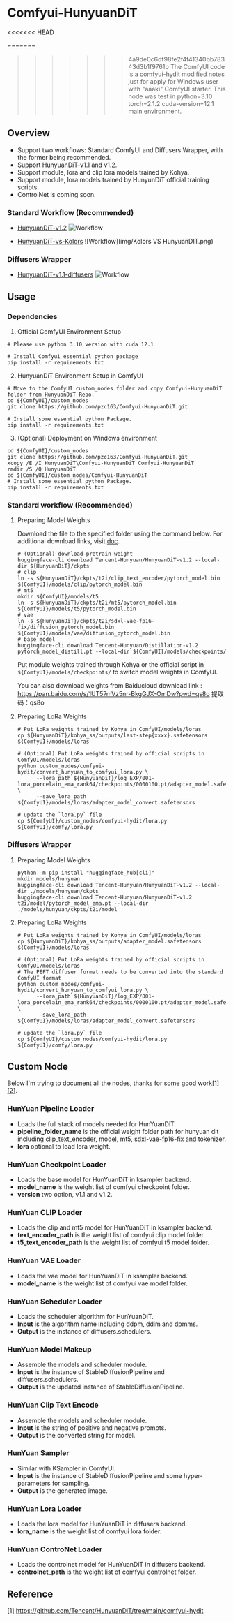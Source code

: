 # Comfyui-HunyuanDiT
<<<<<<< HEAD

=======
>>>>>>> 4a9de0c6df98fe2f4f41340bb78343d3b1f9761b
The ComfyUI code is a comfyui-hydit modified notes just for apply for Windows user with "aaaki" ComfyUI starter.
This node was test in python=3.10 torch=2.1.2 cuda-version=12.1 main environment.


## Overview
- Support two workflows: Standard ComfyUI and Diffusers Wrapper, with the former being recommended.
- Support HunyuanDiT-v1.1 and v1.2.
- Support module, lora and clip lora models trained by Kohya.
- Support module, lora models trained by HunyunDiT official training scripts.
- ControlNet is coming soon.

### Standard Workflow (Recommended)
- [HunyuanDiT-v1.2](workflow/workflow_v1.2_lora.json)
![Workflow](img/workflow_v1.2_lora.png)

- [HunyuanDiT-vs-Kolors](workflow/HunyuanDIT_VS_Kolors.json)
![Workflow](img/Kolors VS HunyuanDIT.png)

### Diffusers Wrapper
- [HunyuanDiT-v1.1-diffusers](workflow/workflow_lora_controlnet.json)
![Workflow](img/workflow_lora_controlnet.png)


## Usage
### Dependencies

1. Official ComfyUI Environment Setup
```shell
# Please use python 3.10 version with cuda 12.1

# Install Comfyui essential python package
pip install -r requirements.txt
```
2. HunyuanDiT Environment Setup in ComfyUI
```shell
# Move to the ComfyUI custom_nodes folder and copy Comfyui-HunyuanDiT folder from HunyuanDiT Repo.
cd ${ComfyUI}/custom_nodes
git clone https://github.com/pzc163/Comfyui-HunyuanDiT.git

# Install some essential python Package.
pip install -r requirements.txt
```

3. (Optional) Deployment on Windows environment
```shell
cd ${ComfyUI}/custom_nodes
git clone https://github.com/pzc163/Comfyui-HunyuanDiT.git
xcopy /E /I HunyuanDiT\Comfyui-HunyuanDiT Comfyui-HunyuanDiT
rmdir /S /Q HunyuanDiT
cd ${ComfyUI}/custom_nodes/Comfyui-HunyuanDiT
# Install some essential python Package.
pip install -r requirements.txt
```


### Standard workflow (Recommended)

1. Preparing Model Weights 

    Download the file to the specified folder using the command below. For additional download links, visit [doc](https://github.com/Tencent/HunyuanDiT?tab=readme-ov-file#-download-pretrained-models). 
    ```shell
    # (Optional) download pretrain-weight
    huggingface-cli download Tencent-Hunyuan/HunyuanDiT-v1.2 --local-dir ${HunyuanDiT}/ckpts
    # clip
    ln -s ${HunyuanDiT}/ckpts/t2i/clip_text_encoder/pytorch_model.bin ${ComfyUI}/models/clip/pytorch_model.bin
    # mt5
    mkdir ${ComfyUI}/models/t5
    ln -s ${HunyuanDiT}/ckpts/t2i/mt5/pytorch_model.bin ${ComfyUI}/models/t5/pytorch_model.bin
    # vae
    ln -s ${HunyuanDiT}/ckpts/t2i/sdxl-vae-fp16-fix/diffusion_pytorch_model.bin ${ComfyUI}/models/vae/diffusion_pytorch_model.bin
    # base model
    huggingface-cli download Tencent-Hunyuan/Distillation-v1.2 pytorch_model_distill.pt --local-dir ${ComfyUI}/models/checkpoints/
    ```
    Put module weights trained through Kohya or the official script in `${ComfyUI}/models/checkpoints/` to switch model weights in ComfyUI.

    You can also download weights from Baiducloud download link : https://pan.baidu.com/s/1UT57mVz5nr-BkgGJX-OmDw?pwd=qs8o 
    提取码：qs8o 

2. Preparing LoRa Weights

    ```shell
    # Put LoRa weights trained by Kohya in ComfyUI/models/loras
    cp ${HunyuanDiT}/kohya_ss/outputs/last-step{xxxx}.safetensors ${ComfyUI}/models/loras
    
    # (Optional) Put LoRa weights trained by official scripts in ComfyUI/models/loras
    python custom_nodes/comfyui-hydit/convert_hunyuan_to_comfyui_lora.py \
          --lora_path ${HunyuanDiT}/log_EXP/001-lora_porcelain_ema_rank64/checkpoints/0000100.pt/adapter_model.safetensors \
          --save_lora_path ${ComfyUI}/models/loras/adapter_model_convert.safetensors
    
    # update the `lora.py` file
    cp ${ComfyUI}/custom_nodes/comfyui-hydit/lora.py ${ComfyUI}/comfy/lora.py
    ```

### Diffusers Wrapper
1. Preparing Model Weights

    ```shell
    python -m pip install "huggingface_hub[cli]"
    mkdir models/hunyuan
    huggingface-cli download Tencent-Hunyuan/HunyuanDiT-v1.2 --local-dir ./models/hunyuan/ckpts
    huggingface-cli download Tencent-Hunyuan/HunyuanDiT-v1.2 t2i/model/pytorch_model_ema.pt --local-dir ./models/hunyuan/ckpts/t2i/model
    ```

2. Preparing LoRa Weights

    ```shell
    # Put LoRa weights trained by Kohya in ComfyUI/models/loras
    cp ${HunyuanDiT}/kohya_ss/outputs/adapter_model.safetensors ${ComfyUI}/models/loras
    
    # (Optional) Put LoRa weights trained by official scripts in ComfyUI/models/loras
    # The PEFT diffuser format needs to be converted into the standard ComfyUI format
    python custom_nodes/comfyui-hydit/convert_hunyuan_to_comfyui_lora.py \
          --lora_path ${HunyuanDiT}/log_EXP/001-lora_porcelain_ema_rank64/checkpoints/0000100.pt/adapter_model.safetensors \
          --save_lora_path ${ComfyUI}/models/loras/adapter_model_convert.safetensors
    
    # update the `lora.py` file
    cp ${ComfyUI}/custom_nodes/comfyui-hydit/lora.py ${ComfyUI}/comfy/lora.py
    ```

## Custom Node
Below I'm trying to document all the nodes, thanks for some good work[[1]](#1)[[2]](#2).
### HunYuan Pipeline Loader
- Loads the full stack of models needed for HunYuanDiT.  
- **pipeline_folder_name** is the official weight folder path for hunyuan dit including clip_text_encoder, model, mt5, sdxl-vae-fp16-fix and tokenizer.
- **lora** optional to load lora weight.

### HunYuan Checkpoint Loader
- Loads the base model for HunYuanDiT in ksampler backend.  
- **model_name** is the weight list of comfyui checkpoint folder.
- **version** two option, v1.1 and v1.2.


### HunYuan CLIP Loader
- Loads the clip and mt5 model for HunYuanDiT in ksampler backend.  
- **text_encoder_path** is the weight list of comfyui clip model folder.
- **t5_text_encoder_path** is the weight list of comfyui t5 model folder.

### HunYuan VAE Loader
- Loads the vae model for HunYuanDiT in ksampler backend.  
- **model_name** is the weight list of comfyui vae model folder.

### HunYuan Scheduler Loader
- Loads the scheduler algorithm for HunYuanDiT.  
- **Input** is the algorithm name including ddpm, ddim and dpmms.
- **Output** is the instance of diffusers.schedulers.

### HunYuan Model Makeup
- Assemble the models and scheduler module.  
- **Input** is the instance of StableDiffusionPipeline and diffusers.schedulers.
- **Output** is the updated instance of StableDiffusionPipeline.

### HunYuan Clip Text Encode
- Assemble the models and scheduler module.  
- **Input** is the string of positive and negative prompts.
- **Output** is the converted string for model.

### HunYuan Sampler
- Similar with KSampler in ComfyUI.  
- **Input** is the instance of StableDiffusionPipeline and some hyper-parameters for sampling.
- **Output** is the generated image.

### HunYuan Lora Loader
- Loads the lora model for HunYuanDiT in diffusers backend.  
- **lora_name** is the weight list of comfyui lora folder.

### HunYuan ControNet Loader
- Loads the controlnet model for HunYuanDiT in diffusers backend.  
- **controlnet_path** is the weight list of comfyui controlnet folder.

## Reference 
<a id="1">[1]</a> 
https://github.com/Tencent/HunyuanDiT/tree/main/comfyui-hydit